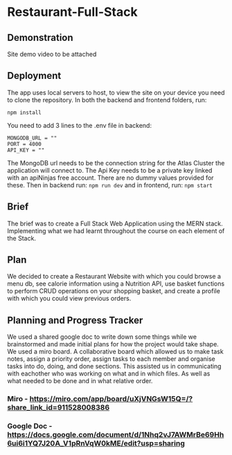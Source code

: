 # Restaurant-Full-Stack

## Demonstration
Site demo video to be attached

## Deployment
The app uses local servers to host, to view the site on your device you need to clone the repository.
In both the backend and frontend folders, run:
```
npm install
```
You need to add 3 lines to the .env file in backend:
```
MONGODB_URL = ""
PORT = 4000
API_KEY = ""
```
The MongoDB url needs to be the connection string for the Atlas Cluster the application will connect to.
The Api Key needs to be a private key linked with an apiNinjas free account.
There are no dummy values provided for these.
Then in backend run: ```npm run dev``` and in frontend, run: ```npm start```

## Brief
The brief was to create a Full Stack Web Application using the MERN stack. Implementing what we had learnt throughout the course on each element of the Stack.

## Plan
We decided to create a Restaurant Website with which you could browse a menu db, see calorie information using a Nutrition API, use basket functions to perform CRUD operations on your shopping basket, and create a profile with which you could view previous orders.

## Planning and Progress Tracker
We used a shared google doc to write down some things while we brainstormed and made initial plans for how the project would take shape.
We used a miro board. A collaborative board which allowed us to make task notes, assign a priority order, assign tasks to each member and organise tasks into do, doing, and done sections. 
This assisted us in communicating with eachother who was working on what and in which files. As well as what needed to be done and in what relative order.
  ### Miro - https://miro.com/app/board/uXjVNGsW15Q=/?share_link_id=911528008386    
  ### Google Doc - https://docs.google.com/document/d/1Nhq2vJ7AWMrBe69Hh6ui6i1YQ7J20A_V1pRnVqW0kME/edit?usp=sharing   
